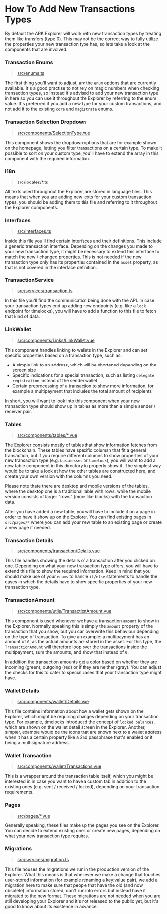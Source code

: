# How To Add New Transactions Types

By default the ARK Explorer will work with new transaction types by treating them like transfers \(type 0\). This may not be the correct way to fully utilize the properties your new transaction type has, so lets take a look at the components that are involved.

### Transaction Enums

> [src/enums.ts](https://github.com/ArkEcosystem/explorer/blob/master/src/enums.ts)

The first thing you'll want to adjust, are the `enum` options that are currently available. It's a good practise to not rely on magic numbers when checking transaction types, so instead it's advised to add your new transaction type in here so you can use it throughout the Explorer by referring to the enum value. It's preferred if you add a new type for your custom transactions, and not add it to the existing `core` and `magistrate` enums.

### Transaction Selection Dropdown

> [src/components/SelectionType.vue](https://github.com/ArkEcosystem/explorer/blob/master/src/components/SelectionType.vue)

This component shows the dropdown options that are for example shown on the homepage, letting you filter transactions on a certain type. To make it possible to sort on your custom type, you'll have to extend the array in this component with the required information.

### i18n

> [src/locales/\*.ts](https://github.com/ArkEcosystem/explorer/tree/master/src/locales)

All texts used throughout the Explorer, are stored in language files. This means that when you are adding new texts for your custom transaction types, you should be adding them to this file and referring to it throughout the Explorer components.

### Interfaces

> [src/interfaces.ts](https://github.com/ArkEcosystem/explorer/blob/master/src/interfaces.ts)

Inside this file you'll find certain interfaces and their definitions. This include a generic transaction interface. Depending on the changes you made to your new transaction type, it might be necessary to extend this interface to match the new / changed properties. This is not needed if the new transaction type only has its properties contained in the `asset` property, as that is not covered in the interface definition.

### TransactionService

> [src/services/transaction.ts](https://github.com/ArkEcosystem/explorer/blob/develop/src/services/transaction.ts)

In this file you'll find the communication being done with the API. In case your transaction types end up adding new endpoints \(e.g. like a `lock` endpoint for timelocks\), you will have to add a function to this file to fetch that kind of data.

### LinkWallet

> [src/components/Links/LinkWallet.vue](https://github.com/ArkEcosystem/explorer/blob/master/src/components/links/LinkWallet.vue)

This component handles linking to wallets in the Explorer and can set specific properties based on a transaction type, such as:

* A simple link to an address, which will be shortened depending on the screen size
* Specific indications for a special transaction, such as listing `delegate registration` instead of the sender wallet
* Certain preprocessing of a transaction to show more information, for example a multipayment that includes the total amount of recipients

In short, you will want to look into this component when your new transaction type should show up in tables as more than a simple sender / receiver pair.

### Tables

> [src/components/tables/\*.vue](../concepts/transaction-types/vote-and-unvote-transaction.md)

The Explorer consists mostly of tables that show information fetches from the blockchain. These tables have specific columsn that fit a general transaction, but if you require different columns to show properties of your new transaction type \(e.g. `businesses` or `timelock`\), you will want to add a new table component in this directory to properly show it. The simplest way would be to take a look at how the other tables are constructed here, and create your own version with the columns you need.

Please note thate there are desktop and mobile versions of the tables, where the desktop one is a traditional table with rows, while the mobile version consists of larger "rows" \(more like blocks\) with the transaction data.

After you have added a new table, you will have to include it on a page in order to have it show up on the Explorer. You can find existing pages in `src/pages/*` where you can add your new table to an existing page or create a new page if needed.

### Transaction Details

> [src/components/transaction/Details.vue](https://github.com/ArkEcosystem/explorer/blob/master/src/components/transaction/Details.vue)

This file handles showing the details of a transaction after you clicked on one. Depending on what your new transaction type offers, you will have to extend this file to show the required information. Keep in mind that you should make use of your `enums` to handle `if/else` statements to handle the cases in which the details have to show specific properties of your new transaction type.

### TransactionAmount

> [src/components/utils/TransactionAmount.vue](https://github.com/ArkEcosystem/explorer/blob/master/src/components/utils/TransactionAmount.vue)

This component is used whenever we have a transaction `amount` to show in the Explorer. Normally speaking this is simply the `amount` property of the transaction that you show, but you can overwrite this behaviour depending on the type of transaction. To give an example: a multipayment has an amount of `0`, as the actual amounts are stored in the asset. For this type, the `TransactionAmount` will therefore loop over the transactions inside the multipayment, sum the amounts, and show that instead of `0`.

In addition the transaction amounts get a color based on whether they are incoming \(green\), outgoing \(red\) or if they are neither \(gray\). You can adjust the checks for this to cater to special cases that your transaction type might have.

### Wallet Details

> [src/components/wallet/Details.vue](https://github.com/ArkEcosystem/explorer/blob/master/src/components/wallet/Details.vue)

This file contains information about how a wallet gets shown on the Explorer, which might be requiring changes depending on your transaction type. For example, timelocks introduced the concept of `locked balances`, which are shown on the wallet detail screen in the Explorer. Another, simpler, example would be the icons that are shown next to a wallet address when it has a certain property like a 2nd passphrase that's enabled or it being a multisignature address.

### Wallet Transaction

> [src/components/wallet/Transactions.vue](https://github.com/ArkEcosystem/explorer/blob/master/src/components/wallet/Transactions.vue)

This is a wrapper around the transaction table itself, which you might be interested in in case you want to have a custom tab in addition to the existing ones \(e.g. sent / received / locked\), depending on your transaction requirements.

### Pages

> [src/pages/\*.vue](https://github.com/ArkEcosystem/explorer/tree/master/src/pages)

Generally speaking, these files make up the pages you see on the Explorer. You can decide to extend existing ones or create new pages, depending on what your new transaction type requires.

### Migrations

> [src/services/migration.ts](https://github.com/ArkEcosystem/explorer/blob/master/src/services/migration.ts)

This file houses the migrations we run in the production version of the Explorer. What this means is that whenever we make a change that touches user-stored information \(for example renaming a key:value pair\), we add a migration here to make sure that people that have the old \(and now obsolete\) information stored, don't run into errors but instead have it migrated to the new format. These migrations are not needed when you are still developing your Explorer and it's not released to the public yet, but it's good to know about its existence in advance.

